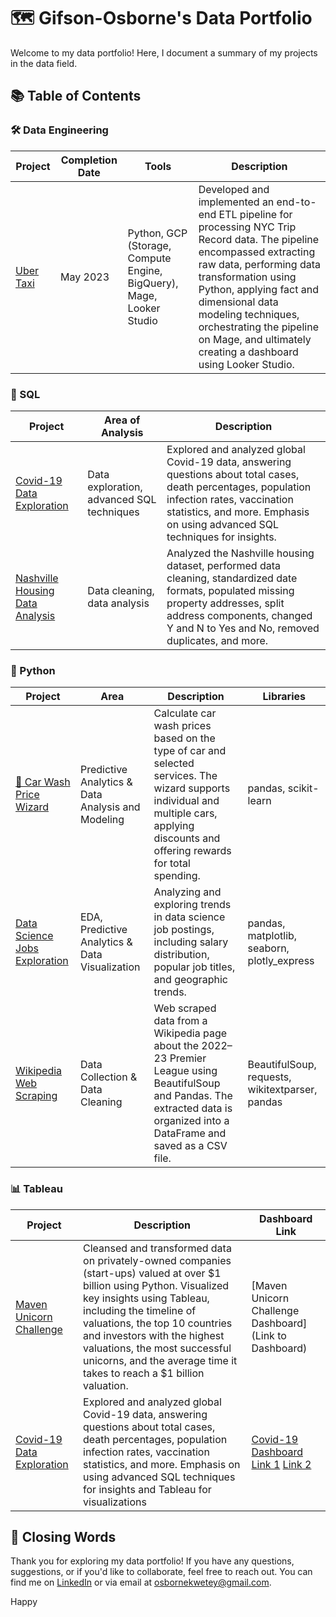 # 🗺 Gifson-Osborne's Data Portfolio

Welcome to my data portfolio! Here, I document a summary of my projects in the data field.

## 📚 Table of Contents

### 🛠 Data Engineering
| Project                | Completion Date | Tools                                          | Description                                       |
|------------------------|------------------|------------------------------------------------|---------------------------------------------------|
| [Uber Taxi](Link)       | May 2023          | Python, GCP (Storage, Compute Engine, BigQuery), Mage, Looker Studio | Developed and implemented an end-to-end ETL pipeline for processing NYC Trip Record data. The pipeline encompassed extracting raw data, performing data transformation using Python, applying fact and dimensional data modeling techniques, orchestrating the pipeline on Mage, and ultimately creating a dashboard using Looker Studio. |

### 💾 SQL
| Project                                                  | Area of Analysis                     | Description                                                                                                                                                                                   |
|----------------------------------------------------------|--------------------------------------|-----------------------------------------------------------------------------------------------------------------------------------------------------------------------------------------------|
| [Covid-19 Data Exploration](https://github.com/ask-Osborne/Covid-19_Data_Exploration)                        | Data exploration, advanced SQL techniques   | Explored and analyzed global Covid-19 data, answering questions about total cases, death percentages, population infection rates, vaccination statistics, and more. Emphasis on using advanced SQL techniques for insights. |
| [Nashville Housing Data Analysis](https://github.com/ask-Osborne/Nashville-Housing-Data-Cleaning-SQL) | Data cleaning, data analysis          | Analyzed the Nashville housing dataset, performed data cleaning, standardized date formats, populated missing property addresses, split address components, changed Y and N to Yes and No, removed duplicates, and more.  |

### 🐍 Python
| Project                               | Area                 | Description                                                                                                                                                                                   | Libraries              |
|---------------------------------------|----------------------|-----------------------------------------------------------------------------------------------------------------------------------------------------------------------------------------------|------------------------|
[🧼 Car Wash Price Wizard](https://github.com/ask-Osborne/Car-Wash-Price-Wizard) | Predictive Analytics & Data Analysis and Modeling | Calculate car wash prices based on the type of car and selected services. The wizard supports individual and multiple cars, applying discounts and offering rewards for total spending. | pandas, scikit-learn   
[Data Science Jobs Exploration](https://github.com/ask-Osborne/Data-Science-Jobs-Exploration-) | EDA,  Predictive Analytics & Data Visualization | Analyzing and exploring trends in data science job postings, including salary distribution, popular job titles, and geographic trends. | pandas, matplotlib, seaborn, plotly_express |
| [Wikipedia Web Scraping](https://github.com/ask-Osborne/Web_Scraping) | Data Collection & Data Cleaning | Web scraped data from a Wikipedia page about the 2022–23 Premier League using BeautifulSoup and Pandas. The extracted data is organized into a DataFrame and saved as a CSV file.  | BeautifulSoup, requests, wikitextparser, pandas |

### 📊 Tableau
| Project                               | Description                                                          | Dashboard Link                                      |
|---------------------------------------|----------------------------------------------------------------------|------------------------------------------------------|
| [Maven Unicorn Challenge](Link)        | Cleansed and transformed data on privately-owned companies (start-ups) valued at over $1 billion using Python. Visualized key insights using Tableau, including the timeline of valuations, the top 10 countries and investors with the highest valuations, the most successful unicorns, and the average time it takes to reach a $1 billion valuation. | [Maven Unicorn Challenge Dashboard](Link to Dashboard) |
| [Covid-19 Data Exploration](https://github.com/ask-Osborne/Covid-19_Data_Exploration) |Explored and analyzed global Covid-19 data, answering questions about total cases, death percentages, population infection rates, vaccination statistics, and more. Emphasis on using advanced SQL techniques for insights and Tableau for visualizations | [Covid-19  Dashboard Link 1](https://public.tableau.com/app/profile/giftson.osborne.affum/viz/CoronavirusDataViz/Dashboard1) [Link 2](https://www.novypro.com/project/coronavirus-data-viz) |

## 🌟 Closing Words

Thank you for exploring my data portfolio! If you have any questions, suggestions, or if you'd like to collaborate, feel free to reach out. You can find me on [LinkedIn](https://www.linkedin.com/in/giftson-osborne-affum-6b1853183/) or via email at [osbornekwetey@gmail.com](mailto:osbornekwetey@gmail.com).

Happy
